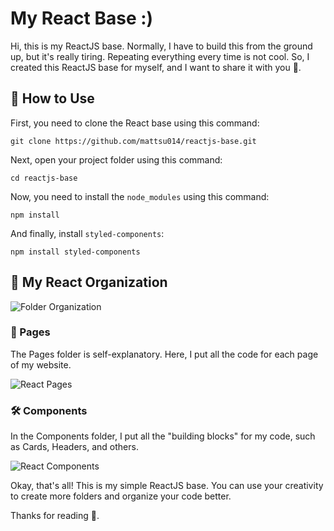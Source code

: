 # My React Base :)

Hi, this is my ReactJS base. Normally, I have to build this from the ground up, but it's really tiring. Repeating everything every time is not cool. So, I created this ReactJS base for myself, and I want to share it with you 🫠.

## 🚀 How to Use

First, you need to clone the React base using this command:
```
git clone https://github.com/mattsu014/reactjs-base.git
```

Next, open your project folder using this command:
```
cd reactjs-base
```

Now, you need to install the `node_modules` using this command:
```
npm install
```

And finally, install `styled-components`:
```
npm install styled-components
```

## 📂 My React Organization

![Folder Organization](https://dev-to-uploads.s3.amazonaws.com/uploads/articles/xtpgsflcd4fqor0jrtxu.png)

### 📄 Pages
The Pages folder is self-explanatory. Here, I put all the code for each page of my website.

![React Pages](https://dev-to-uploads.s3.amazonaws.com/uploads/articles/a4m4rtoyyyb2lunznc0t.png)

### 🛠️ Components
In the Components folder, I put all the "building blocks" for my code, such as Cards, Headers, and others.

![React Components](https://dev-to-uploads.s3.amazonaws.com/uploads/articles/7z4pm4bmcfmy3cz98079.png)

Okay, that's all! This is my simple ReactJS base. You can use your creativity to create more folders and organize your code better.

Thanks for reading 🤗.